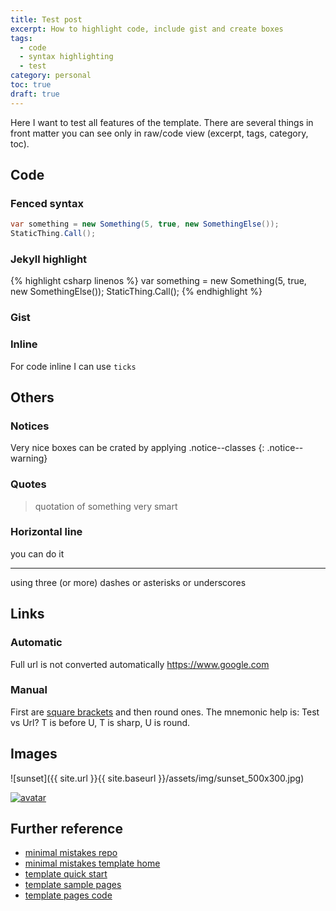 ```yaml
---
title: Test post
excerpt: How to highlight code, include gist and create boxes
tags:
  - code
  - syntax highlighting
  - test
category: personal
toc: true
draft: true
---
```


Here I want to test all features of the template. There are several things in front matter you can see only in raw/code view (excerpt, tags, category, toc).

## Code

### Fenced syntax

```csharp
var something = new Something(5, true, new SomethingElse());
StaticThing.Call();
```

### Jekyll highlight

{% highlight csharp linenos %}
var something = new Something(5, true, new SomethingElse());
StaticThing.Call();
{% endhighlight %}

### Gist

<script src="https://gist.github.com/vatioz/3c7e7c53ba885d46d726d3d7350c9b81.js"></script>

### Inline

For code inline I can use `ticks`

## Others

### Notices

Very nice boxes can be crated by applying .notice--classes
{: .notice--warning}

### Quotes

> quotation of something very smart

### Horizontal line

you can do it

---

using three (or more) dashes or asterisks or underscores

## Links

### Automatic

Full url is not converted automatically https://www.google.com

### Manual

First are [square brackets](https://google.com) and then round ones. The mnemonic help is: Test vs Url? T is before U, T is sharp, U is round.

## Images

![sunset]({{ site.url }}{{ site.baseurl }}/assets/img/sunset_500x300.jpg)

[![avatar](https://avatars1.githubusercontent.com/u/14203428?s=460&v=4)](https://avatars1.githubusercontent.com/u/14203428?s=460&v=4)

## Further reference

* [minimal mistakes repo](https://github.com/mmistakes/minimal-mistakes)
* [minimal mistakes template home](https://mmistakes.github.io/minimal-mistakes/)
* [template quick start](https://mmistakes.github.io/minimal-mistakes/docs/quick-start-guide/)
* [template sample pages](https://mmistakes.github.io/minimal-mistakes/year-archive/)
* [template pages code](https://github.com/mmistakes/minimal-mistakes/tree/master/docs/_posts)